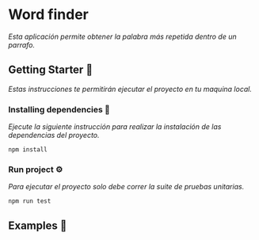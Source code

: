 # Word finder

_Esta aplicación permite obtener la palabra más repetida dentro de un parrafo._

## Getting Starter 🚀

_Estas instrucciones te permitirán ejecutar el proyecto en tu maquina local._



### Installing dependencies 🔧

_Ejecute la siguiente instrucción para realizar la instalación de las dependencias del proyecto._

```
npm install
```

### Run project ⚙️

_Para ejecutar el proyecto solo debe correr la suite de pruebas unitarias._

```
npm run test
```

## Examples 📖